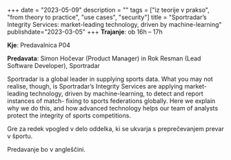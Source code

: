 +++
date = "2023-05-09"
description = ""
tags = ["iz teorije v prakso", "from theory to practice", "use cases", "security"]
title = "Sportradar’s Integrity Services: market-leading technology, driven by machine-learning"
publishdate="2023-03-05"
+++
**Trajanje**: ob 16h – 17h

**Kje**: Predavalnica P04

**Predavata**: Simon Hočevar (Product Manager) in Rok Resman (Lead Software Developer), Sportradar

Sportradar is a global leader in supplying sports data. What you may not realise,
though, is Sportradar’s Integrity Services are applying market-leading
technology, driven by machine-learning, to detect and report instances of match-
fixing to sports federations globally. Here we explain why we do this, and how
advanced technology helps our team of analysts protect the integrity of sports
competitions.

Gre za redek vpogled v delo oddelka, ki se ukvarja s preprečevanjem prevar v športu.

<!--more--> 

Predavanje bo v angleščini.
